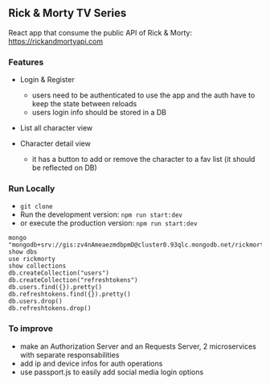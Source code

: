## Rick & Morty TV Series

React app that consume the public API of Rick & Morty: https://rickandmortyapi.com

### Features

-  Login & Register
    - users need to be authenticated to use the app and the auth have to keep the state between reloads
    - users login info should be stored in a DB

- List all character view

- Character detail view
    - it has a button to add or remove the character to a fav list (it should be reflected on DB)

### Run Locally
- `git clone`
- Run the development version: `npm run start:dev`
- or execute the production version: `npm run start:dev`
```
mongo "mongodb+srv://gis:zv4nAmeaezmdbpmD@cluster0.93qlc.mongodb.net/rickmorty"
show dbs
use rickmorty
show collections
db.createCollection("users")
db.createCollection("refreshtokens")
db.users.find({}).pretty()
db.refreshtokens.find({}).pretty()
db.users.drop()
db.refreshtokens.drop()

```

### To improve
- make an Authorization Server and an Requests Server, 2 microservices with separate responsabilities
- add ip and device infos for auth operations
- use passport.js to easily add social media login options
